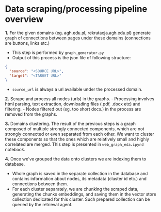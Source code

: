 
# Data scraping/processing pipeline overview

**1.** For the given domains (eg. agh.edu.pl, rekrutacja.agh.edu.pl) generate graph of connections
between pages under these domains (connections are buttons, links etc.)
   - This step is performed by `graph_generator.py`
   - Output of this process is the json file of following structure:
```json
{
  "source": "<SOURCE URL>",
  "target": "<TARGET URL>"
}
```
   - `source_url` is always a url available under the processed domain.


**2.** Scrape and process all nodes (urls) in the graphs.
    - Processing involves html parsing, text extraction, downloading files (.pdf, .docx etc) and filtering.
    - Nodes filtered out (eg. too short docs.) in the process are removed from the graphs.


**3.** Domains clustering. The result of the previous steps is a graph composed of multiple strongly connected components,
which are not strongly connected or even separated from each other. We want to cluster these components so that the ones
which are relatively small and highly correlated are merged. This step is presented in `web_graph_eda.ipynd` notebook.


**4.** Once we've grouped the data onto clusters we are indexing them to database. 
- Whole graph is saved in the separate collection in the database and contains information about 
nodes, its metadata (cluster id etc.) and connections between them.
- For each cluster separately, we are chunking the scraped data, generating the chunks embeddings, and saving them
in the vector store collection dedicated for this cluster. Such prepared collection can be queried by the retrieval agent.